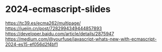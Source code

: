 # 2024-ecmascript-slides

https://tc39.es/ecma262/multipage/
https://juejin.cn/post/7282994349444857893
https://developer.baidu.com/article/details/2875947
https://medium.com/@yourfuse/javascript-whats-new-with-ecmascript-2024-es15-ef056d2f4bf1